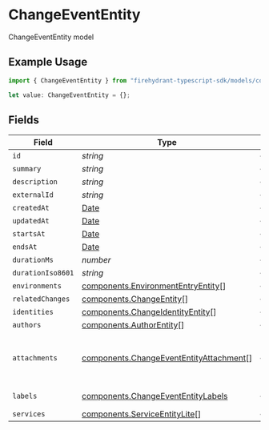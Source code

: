 # ChangeEventEntity

ChangeEventEntity model

## Example Usage

```typescript
import { ChangeEventEntity } from "firehydrant-typescript-sdk/models/components";

let value: ChangeEventEntity = {};
```

## Fields

| Field                                                                                                                      | Type                                                                                                                       | Required                                                                                                                   | Description                                                                                                                |
| -------------------------------------------------------------------------------------------------------------------------- | -------------------------------------------------------------------------------------------------------------------------- | -------------------------------------------------------------------------------------------------------------------------- | -------------------------------------------------------------------------------------------------------------------------- |
| `id`                                                                                                                       | *string*                                                                                                                   | :heavy_minus_sign:                                                                                                         | N/A                                                                                                                        |
| `summary`                                                                                                                  | *string*                                                                                                                   | :heavy_minus_sign:                                                                                                         | N/A                                                                                                                        |
| `description`                                                                                                              | *string*                                                                                                                   | :heavy_minus_sign:                                                                                                         | N/A                                                                                                                        |
| `externalId`                                                                                                               | *string*                                                                                                                   | :heavy_minus_sign:                                                                                                         | N/A                                                                                                                        |
| `createdAt`                                                                                                                | [Date](https://developer.mozilla.org/en-US/docs/Web/JavaScript/Reference/Global_Objects/Date)                              | :heavy_minus_sign:                                                                                                         | N/A                                                                                                                        |
| `updatedAt`                                                                                                                | [Date](https://developer.mozilla.org/en-US/docs/Web/JavaScript/Reference/Global_Objects/Date)                              | :heavy_minus_sign:                                                                                                         | N/A                                                                                                                        |
| `startsAt`                                                                                                                 | [Date](https://developer.mozilla.org/en-US/docs/Web/JavaScript/Reference/Global_Objects/Date)                              | :heavy_minus_sign:                                                                                                         | N/A                                                                                                                        |
| `endsAt`                                                                                                                   | [Date](https://developer.mozilla.org/en-US/docs/Web/JavaScript/Reference/Global_Objects/Date)                              | :heavy_minus_sign:                                                                                                         | N/A                                                                                                                        |
| `durationMs`                                                                                                               | *number*                                                                                                                   | :heavy_minus_sign:                                                                                                         | N/A                                                                                                                        |
| `durationIso8601`                                                                                                          | *string*                                                                                                                   | :heavy_minus_sign:                                                                                                         | N/A                                                                                                                        |
| `environments`                                                                                                             | [components.EnvironmentEntryEntity](../../models/components/environmententryentity.md)[]                                   | :heavy_minus_sign:                                                                                                         | N/A                                                                                                                        |
| `relatedChanges`                                                                                                           | [components.ChangeEntity](../../models/components/changeentity.md)[]                                                       | :heavy_minus_sign:                                                                                                         | N/A                                                                                                                        |
| `identities`                                                                                                               | [components.ChangeIdentityEntity](../../models/components/changeidentityentity.md)[]                                       | :heavy_minus_sign:                                                                                                         | N/A                                                                                                                        |
| `authors`                                                                                                                  | [components.AuthorEntity](../../models/components/authorentity.md)[]                                                       | :heavy_minus_sign:                                                                                                         | N/A                                                                                                                        |
| `attachments`                                                                                                              | [components.ChangeEventEntityAttachment](../../models/components/changeevententityattachment.md)[]                         | :heavy_minus_sign:                                                                                                         | A list of objects attached to this item. Can be one of: LinkEntity, CustomerSupportIssueEntity, or GenericAttachmentEntity |
| `labels`                                                                                                                   | [components.ChangeEventEntityLabels](../../models/components/changeevententitylabels.md)                                   | :heavy_minus_sign:                                                                                                         | An object of label key and values                                                                                          |
| `services`                                                                                                                 | [components.ServiceEntityLite](../../models/components/serviceentitylite.md)[]                                             | :heavy_minus_sign:                                                                                                         | N/A                                                                                                                        |